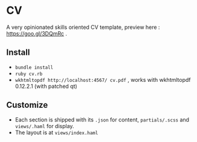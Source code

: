# CV
A very opinionated skills oriented CV template, preview here : https://goo.gl/3DQmRc .

## Install
* `bundle install`
* `ruby cv.rb`
* `wkhtmltopdf http://localhost:4567/ cv.pdf` , works with wkhtmltopdf 0.12.2.1 (with patched qt)

## Customize
* Each section is shipped with its `.json` for content, `partials/.scss` and `views/.haml` for display.
* The layout is at `views/index.haml`
